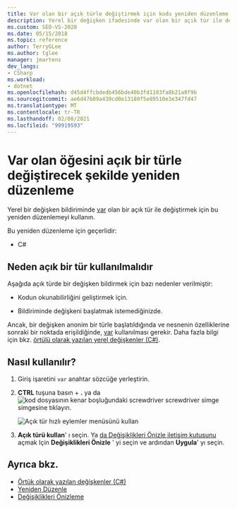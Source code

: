 ```yaml
---
title: Var olan bir açık türle değiştirmek için kodu yeniden düzenleme
description: Yerel bir değişken ifadesinde var olan bir açık tür ile değiştirmek için hızlı eylemleri nasıl kullanacağınızı öğrenin.
ms.custom: SEO-VS-2020
ms.date: 05/15/2018
ms.topic: reference
author: TerryGLee
ms.author: tglee
manager: jmartens
dev_langs:
- CSharp
ms.workload:
- dotnet
ms.openlocfilehash: d45d4ffcbdedb456bde40b3fd1103fa8b21a8f9b
ms.sourcegitcommit: ae6d47b09a439cd0e13180f5e89510e3e347fd47
ms.translationtype: MT
ms.contentlocale: tr-TR
ms.lasthandoff: 02/08/2021
ms.locfileid: "99919593"
---
```

# <a name="refactoring-to-replace-var-with-an-explicit-type"></a>Var olan öğesini açık bir türle değiştirecek şekilde yeniden düzenleme

Yerel bir değişken bildiriminde [var](/dotnet/csharp/language-reference/keywords/var) olan bir açık tür ile değiştirmek için bu yeniden düzenlemeyi kullanın.

Bu yeniden düzenleme için geçerlidir:

- C#

## <a name="why-to-use-an-explicit-type"></a>Neden açık bir tür kullanılmalıdır

Aşağıda açık türde bir değişken bildirmek için bazı nedenler verilmiştir:

- Kodun okunabilirliğini geliştirmek için.

- Bildiriminde değişkeni başlatmak istemediğinizde.

Ancak, bir değişken anonim bir türle başlatıldığında ve nesnenin özelliklerine sonraki bir noktada erişildiğinde, [var](/dotnet/csharp/language-reference/keywords/var) kullanılması gerekir. Daha fazla bilgi için bkz. [örtülü olarak yazılan yerel değişkenler (C#)](/dotnet/csharp/programming-guide/classes-and-structs/implicitly-typed-local-variables).

## <a name="how-to-use-it"></a>Nasıl kullanılır?

1. Giriş işaretini `var` anahtar sözcüğe yerleştirin.

1. **CTRL** tuşuna basın + **.** ya da ![ kod dosyasının kenar boşluğundaki screwdriver screwdriver simge ](../media/screwdriver-icon.png) simgesine tıklayın.

   ![Açık tür hızlı eylemler menüsünü kullan](media/use-explicit-type.png)

1. **Açık türü kullan**' ı seçin. Ya [da Değişiklikleri Önizle iletişim kutusunu](../../ide/preview-changes.md) açmak Için **Değişiklikleri Önizle** ' yi seçin ve ardından **Uygula**' yı seçin.

## <a name="see-also"></a>Ayrıca bkz.

- [Örtük olarak yazılan değişkenler (C#)](/dotnet/csharp/programming-guide/classes-and-structs/implicitly-typed-local-variables)
- [Yeniden Düzenle](../refactoring-in-visual-studio.md)
- [Değişiklikleri Önizleme](../../ide/preview-changes.md)
